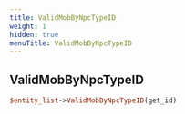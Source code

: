 ```yaml
---
title: ValidMobByNpcTypeID
weight: 1
hidden: true
menuTitle: ValidMobByNpcTypeID
---
```

## ValidMobByNpcTypeID
```perl
$entity_list->ValidMobByNpcTypeID(get_id)
```